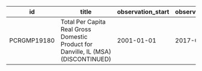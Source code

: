 | id          | title                                                                              | observation_start   | observation_end   |
|-------------|------------------------------------------------------------------------------------|---------------------|-------------------|
| PCRGMP19180 | Total Per Capita Real Gross Domestic Product for Danville, IL (MSA) (DISCONTINUED) | 2001-01-01          | 2017-01-01        |